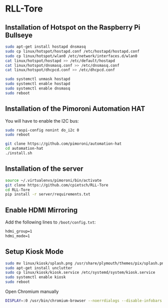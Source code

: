 # RLL-Tore


## Installation of Hotspot on the Raspberry Pi Bullseye

```bash
sudo apt-get install hostapd dnsmasq
sudo cp linux/hotspot/hostapd.conf /etc/hostapd/hostapd.conf
sudo cp linux/hotspot/wlan0 /etc/network/interfaces.d/wlan0
cat linux/hotspot/hostapd >> /etc/default/hostapd
cat linux/hotspot/dnsmasq.conf >> /etc/dnsmasq.conf
cat linux/hotspot/dhcpcd.conf >> /etc/dhcpcd.conf
```

```bash
sudo systemctl unmask hostapd
sudo systemctl enable hostapd
sudo systemctl enable dnsmasq
sudo reboot
```


## Installation of the Pimoroni Automation HAT

You will have to enable the I2C bus:

```bash
sudo raspi-config nonint do_i2c 0
sudo reboot
```

```bash
git clone https://github.com/pimoroni/automation-hat
cd automation-hat
./install.sh
```


## Installation of the server
    
```bash
source ~/.virtualenvs/pimoroni/bin/activate
git clone https://github.com/cpietsch/RLL-Tore
cd RLL-Tore
pip install -r server/requirements.txt
```


## Enable HDMI Mirroring

Add the following lines to `/boot/config.txt`:

```txt
hdmi_group=1
hdmi_mode=1
```


## Setup Kiosk Mode

```bash
sudo mv linux/kiosk/splash.png /usr/share/plymouth/themes/pix/splash.png
sudo apt-get install unclutter
sudo cp linux/kiosk/kiosk.service /etc/systemd/system/kiosk.service
sudo systemctl enable kiosk
sudo reboot
```

Open Chromium manually
    
```bash
DISPLAY=:0 /usr/bin/chromium-browser --noerrdialogs --disable-infobars --app="http://localhost:8000/screen" --user-data-dir=$(mktemp -d) --enable-features=OverlayScrollbar  --disable-pinch --kiosk 
```